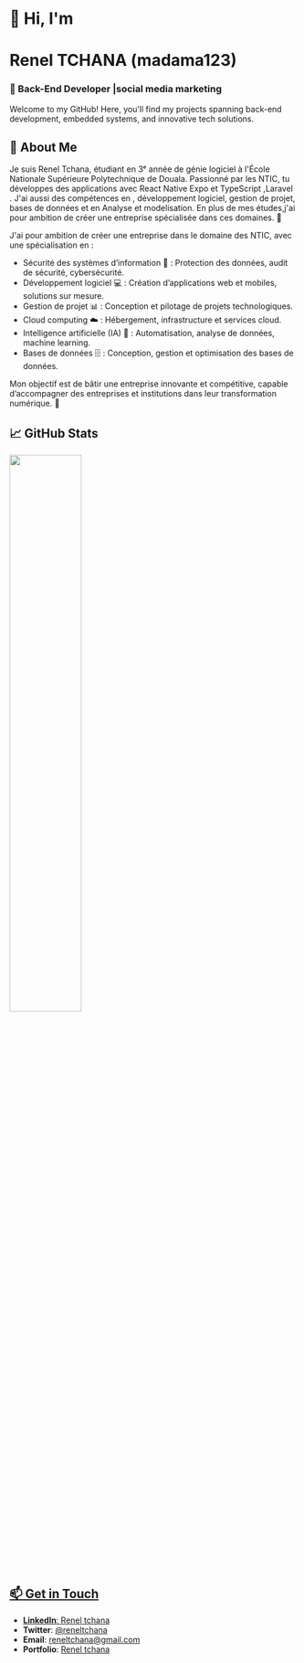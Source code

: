 # 👋 Hi, I'm 
# Renel TCHANA (madama123)

### 🚀 Back-End Developer |social media marketing

Welcome to my GitHub! Here, you'll find my projects spanning back-end development, embedded systems, and innovative tech solutions.

## 🎯 About Me

Je suis  Renel Tchana, étudiant en 3ᵉ année de génie logiciel à l'École Nationale Supérieure Polytechnique de Douala. Passionné par les NTIC, tu développes des applications avec React Native Expo et TypeScript ,Laravel . J'ai   aussi des compétences en , développement logiciel, gestion de projet,  bases de données et en Analyse et modelisation. En plus de mes études,j'ai pour ambition de créer une entreprise spécialisée dans ces domaines. 🚀

J'ai pour ambition de créer une entreprise dans le domaine des NTIC, avec une spécialisation en :  

- Sécurité des systèmes d’information 🔐 : Protection des données, audit de sécurité, cybersécurité.  
- Développement logiciel 💻 : Création d’applications web et mobiles, solutions sur mesure.  
- Gestion de projet 📊 : Conception et pilotage de projets technologiques.  
- Cloud computing ☁️ : Hébergement, infrastructure et services cloud.  
- Intelligence artificielle (IA) 🤖 : Automatisation, analyse de données, machine learning.  
- Bases de données 🗄️ : Conception, gestion et optimisation des bases de données.  

Mon objectif est de bâtir une entreprise innovante et compétitive, capable d’accompagner des entreprises et institutions dans leur transformation numérique. 🚀

## 📈 GitHub Stats
<p align="left">
<a href="https://github.com/madama123/github-readme-stats#gh-dark-mode-only">
  <img align="center" width="50%" src="https://github-readme-stats.vercel.app/api?username=Gaetan5&show_icons=true&theme=github_dark#gh-dark-mode-only" />
</p>

## 📫 Get in Touch

- **LinkedIn**: [Renel tchana](https://linkedin.com/in/renel-tchana)  
- **Twitter**: [@reneltchana](https://x.com/reneltchana)  
- **Email**: reneltchana@gmail.com
- **Portfolio**: [Renel tchana](https://renel-tchana.onrender.com/)



